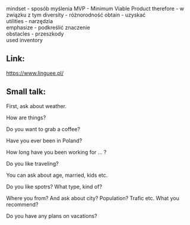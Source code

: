 mindset - sposób myślenia
MVP - Minimum Viable Product
therefore - w związku z tym
diversity - różnorodność
obtain - uzyskać </br>
utilities - narzędzia </br>
emphasize - podkreślić znaczenie</br>
obstacles - przeszkody </br>
used inventory

## Link:
https://www.linguee.pl/

## Small talk:
First, ask about weather.

How are things? 

Do you want to grab a coffee? 

Have you ever been in Poland?


How long have you been working for ... ?

Do you like traveling?

You can ask about age, married, kids etc.

Do you like spotrs? What type, kind of?

Where you from? And ask about city? Population? Trafic etc. 
What you recommend? 

Do you have any plans on vacations? 

